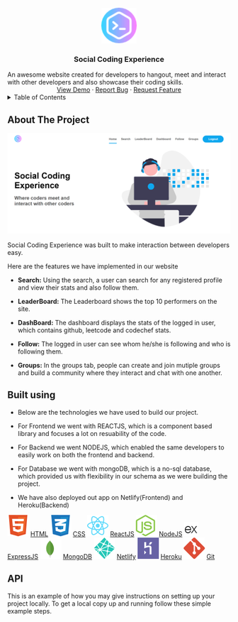 <!--
*** Thanks for checking out the Best-README-Template. If you have a suggestion
*** that would make this better, please fork the repo and create a pull request
*** or simply open an issue with the tag "enhancement".
*** Don't forget to give the project a star!
*** Thanks again! Now go create something AMAZING! :D
-->

<!-- PROJECT SHIELDS -->
<!--
*** I'm using markdown "reference style" links for readability.
*** Reference links are enclosed in brackets [ ] instead of parentheses ( ).
*** See the bottom of this document for the declaration of the reference variables
*** for contributors-url, forks-url, etc. This is an optional, concise syntax you may use.
*** https://www.markdownguide.org/basic-syntax/#reference-style-links
-->

<!-- PROJECT LOGO -->
<br />
<div id="top">
    <div align="center">
        <a href="https://github.com/Rohit21Je2k/NullPointerException_1_SOCIAL_CODING_EXPERIENCE">
        <img src="images/logo.png" alt="Logo" width="80" height="80">
        </a>
    </div>
    <h3 align="center">Social Coding Experience</h3>
    <p style="max-width: 700px; margin: 0 auto">
        An awesome website created for developers to hangout, meet and interact with other developers and also showcase their coding skills.
    </p>
    <div align="center">
    <a href="https://socialcoding.netlify.app/">View Demo</a>
    ·
    <a href="https://github.com/Rohit21Je2k/NullPointerException_1_SOCIAL_CODING_EXPERIENCE/issues">Report Bug</a>
    ·
    <a href="https://github.com/Rohit21Je2k/NullPointerException_1_SOCIAL_CODING_EXPERIENCE/issues">Request Feature</a>
    </div>
</div>

<!-- TABLE OF CONTENTS -->
<details>
  <summary>Table of Contents</summary>
  <ol>
    <li><a href="#about-the-project">About The Project</a></li>
    <li><a href="#built-with">Built With</a></li>
    <li><a href="#api">API</a></li>
  </ol>
</details>

<!-- ABOUT THE PROJECT -->

## About The Project

![home](/images/home.png)

Social Coding Experience was built to make interaction between developers easy.

Here are the features we have implemented in our website

- **Search:**
  Using the search, a user can search for any registered profile and view their stats and also follow them.

- **LeaderBoard:**
  The Leaderboard shows the top 10 performers on the site.

- **DashBoard:**
  The dashboard displays the stats of the logged in user, which contains github, leetcode and codechef stats.

- **Follow:**
  The logged in user can see whom he/she is following and who is following them.

- **Groups:**
  In the groups tab, people can create and join mutiple groups and build a community where they interact and chat with one another.

## Built using

- Below are the technologies we have used to build our project.

- For Frontend we went with REACTJS, which is a component based library and focuses a lot on resuability of the code.

- For Backend we went NODEJS, which enabled the same developers to easily work on both the frontend and backend.

- For Database we went with mongoDB, which is a no-sql database, which provided us with flexibility in our schema as we were building the project.

- We have also deployed out app on Netlify(Frontend) and Heroku(Backend)

![HTML](/images/icons/html.svg) [HTML](https://www.w3schools.com/html/)
![CSS](/images/icons/css.svg) [CSS](https://www.w3.org/Style/CSS/Overview.en.html)
![ReactJS](/images/icons/react.svg) [ReactJS](https://reactjs.org/)
![NodeJS](/images/icons/nodejs.svg) [NodeJS](https://nodejs.org/en/)
![Express](/images/icons/express.png) [ExpressJS](https://expressjs.com/)
![MongoDB](/images/icons/mongodb.svg) [MongoDB](https://www.mongodb.com)
![Netlify](/images/icons/netlify.svg) [Netlify](https://www.netlify.com/)
![Heroku](/images/icons/heroku.svg) [Heroku](https://www.heroku.com)
![Git](/images/icons/git.svg) [Git](https://git-scm.com/)

## API

This is an example of how you may give instructions on setting up your project locally.
To get a local copy up and running follow these simple example steps.
